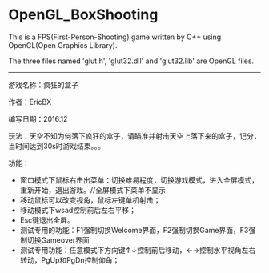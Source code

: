 # OpenGL_BoxShooting
This is a FPS(First-Person-Shooting) game written by C++ using OpenGL(Open Graphics Library).

The three files named 'glut.h', 'glut32.dll' and 'glut32.lib' are OpenGL files. 

-----

游戏名称：疯狂的盒子

作者：EricBX

编写日期：2016.12

玩法：天空不知为何落下疯狂的盒子，请瞄准并射击天空上落下来的盒子，记分，当时间达到30s时游戏结束。。。

功能：
- 窗口模式下鼠标右击出菜单：切换难易程度，切换游戏模式，进入全屏模式，重新开始，退出游戏。//全屏模式下菜单不显示
- 移动鼠标可以改变视角，鼠标左键单机射击；
- 移动模式下wsad控制前后左右平移；
- Esc键退出全屏。
- 测试专用的功能：F1强制切换Welcome界面，F2强制切换Game界面，F3强制切换Gameover界面
- 测试专用功能：任意模式下方向键↑↓控制前后移动，←→控制水平视角左右转动，PgUp和PgDn控制仰角；
